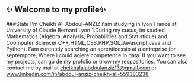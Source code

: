 ## ✨ Welcome to my profile✨ 

###State
I'm Cheikh Ali Abdoul-ANZIZ i'am studying in lyon France at University of Claude Bernard Lyon 1.During my cusus, im studied Mathematics (Algèbra, Analysis, Probabilities and Statistique) and Coomputer Science( C++,HTML,CSS,PHP,SQL,Javascript,Java and Python).
I'am curentely searching an aprenticessip at a entreprise for septempbre, Where i could aqiere competence in data. If you want to see my projects, can go de my profolio or brow my respositories. You can also contact me by mail at cheikhalaiabdoulanziz13@gmail.com or www.linkedin.com/in/abdoul-anziz-cheikh-ali-559383238


<!--
**Azits/Azits** is a ✨ _special_ ✨ repository because its `README.md` (this file) appears on your GitHub profile.

Here are some ideas to get you started:

- 🔭 I’m currently working on ...
- 🌱 I’m currently learning ...
- 👯 I’m looking to collaborate on ...
- 🤔 I’m looking for help with ...
- 💬 Ask me about ...
- 📫 How to reach me: ...
- 😄 Pronouns: ...
- ⚡ Fun fact: ...
-->
